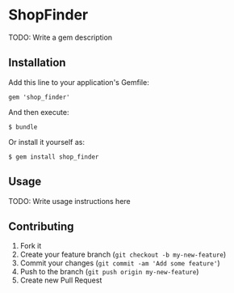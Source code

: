 # ShopFinder

TODO: Write a gem description

## Installation

Add this line to your application's Gemfile:

    gem 'shop_finder'

And then execute:

    $ bundle

Or install it yourself as:

    $ gem install shop_finder

## Usage

TODO: Write usage instructions here

## Contributing

1. Fork it
2. Create your feature branch (`git checkout -b my-new-feature`)
3. Commit your changes (`git commit -am 'Add some feature'`)
4. Push to the branch (`git push origin my-new-feature`)
5. Create new Pull Request
